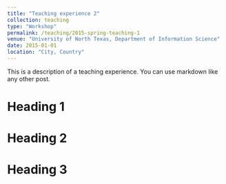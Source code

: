 ```yaml
---
title: "Teaching experience 2"
collection: teaching
type: "Workshop"
permalink: /teaching/2015-spring-teaching-1
venue: "University of North Texas, Department of Information Science"
date: 2015-01-01
location: "City, Country"
---
```


This is a description of a teaching experience. You can use markdown like any other post.

Heading 1
======

Heading 2
======

Heading 3
======
